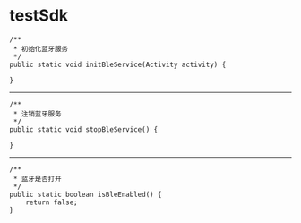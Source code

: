 # testSdk

    /**
     * 初始化蓝牙服务
     */
    public static void initBleService(Activity activity) {

    }
---
    /**
     * 注销蓝牙服务
     */
    public static void stopBleService() {

    }
---
    /**
     * 蓝牙是否打开
     */
    public static boolean isBleEnabled() {
        return false;
    }
